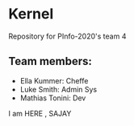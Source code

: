# Kernel

Repository for PInfo-2020's team 4

## Team members:

- Ella Kummer:                Cheffe
- Luke Smith:                 Admin Sys
- Mathias Tonini:             Dev

I am HERE , SAJAY
